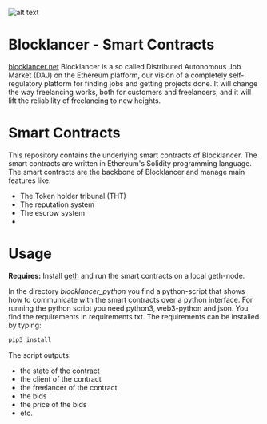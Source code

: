 ![alt text](http://i.imgur.com/5jgMxke.png "Lancer Token")

# Blocklancer - Smart Contracts
[blocklancer.net](http://blocklancer.net)
Blocklancer is a so called Distributed Autonomous Job Market (DAJ) on the Ethereum platform, our vision of a completely self-regulatory platform for finding jobs and getting projects done. It will change the way freelancing works, both for customers and freelancers, and it will lift the reliability of freelancing to new heights.

# Smart Contracts

This repository contains the underlying smart contracts of Blocklancer. The smart contracts are written in Ethereum's Solidity programming language. The smart contracts are the backbone of Blocklancer and manage main features like:

  - The Token holder tribunal (THT)
  - The reputation system
  - The escrow system
  - 
# Usage
**Requires:** Install [geth](https://github.com/ethereum/go-ethereum/wiki/geth) and run the smart contracts on a local geth-node.

In the directory *blocklancer_python* you find a python-script that shows how to communicate with the smart contracts over a python interface. For running the python script you need python3, web3-python and json. You find the requirements in requirements.txt. The requirements can be installed by typing: 

```sh
pip3 install 
```

The script outputs: 

- the state of the contract
- the client of the contract
- the freelancer of the contract
- the bids
- the price of the bids
- etc.




